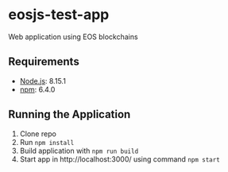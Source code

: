 # eosjs-test-app
Web application using EOS blockchains

## Requirements
- [Node.js](https://nodejs.org/): 8.15.1
- [npm](https://www.npmjs.com/): 6.4.0

## Running the Application
1. Clone repo
2. Run `npm install`
3. Build application with `npm run build`
4. Start app in http://localhost:3000/ using command `npm start`
